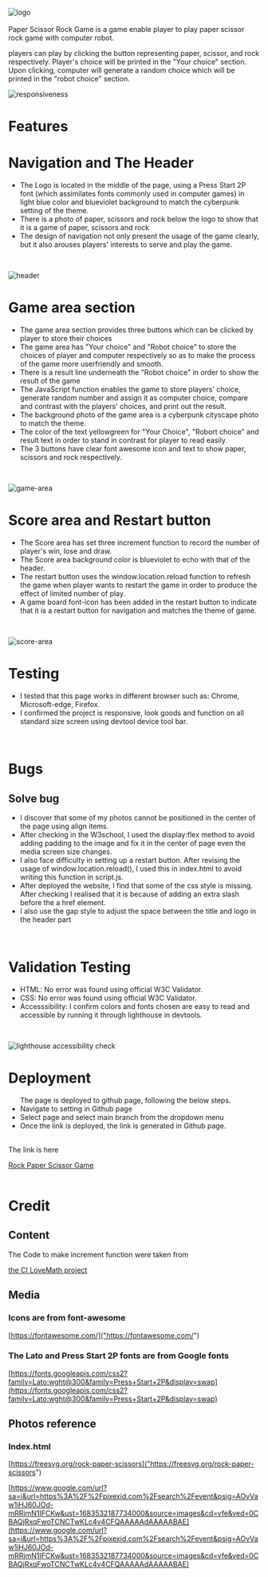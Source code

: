![logo](assets/documentation/logo-photo.png)
<br>
<br>
Paper Scissor Rock Game is a game enable player to play paper scissor rock game with computer robot.

players can play by clicking the button representing paper, scissor, and rock respectively. Player's choice will be printed in the "Your choice" section. Upon clicking, computer will generate a random choice which will be printed in the "robot choice" section.

![responsiveness](assets/documentation/responsiveness.png) 

<h1>Features</h1>

<h1>Navigation and The Header</h1>

<ul>
<li>The Logo is located in the middle of the page, using a Press Start 2P font (which assimilates fonts commonly used in computer games) in light blue color and blueviolet background to match the cyberpunk setting of the theme.</li>

<li>There is a photo of paper, scissors and rock below the logo to show that it is a game of paper, scissors and rock</li>

<li>The design of navigation not only present the usage of the game clearly, but it also arouses players' interests to serve and play the game.</li>
</ul>
<br>

![header](assets/documentation/navigation-and-header.png)
<br>
<h1>Game area section</h1>

<ul>
<li>The game area section provides three buttons which can be clicked by player to store their choices</li>
<li>The game area has "Your choice" and "Robot choice" to store the choices of player and computer respectively so as to make the process of the game more userfriendly and smooth.</li>
<li>There is a result line underneath the "Robot choice" in order to show the result of the game</li>
<li>The JavaScript function enables the game to store players' choice, generate random number and assign it as computer choice, compare and contrast with the players' choices, and print out the result.</li>
<li>The background photo of the game area is a cyberpunk cityscape photo to match the theme.</li>
<li>The color of the text yellowgreen for "Your Choice", "Robort choice" and result text in order to stand in contrast for player to read easily.</li>
<li>The 3 buttons have clear font awesome icon and text to show paper, scissors and rock respectively.</li>
</ul>
<br>

![game-area](assets/documentation/Game-area.png) 

<h1>Score area and Restart button</h1>

<ul>
<li>The Score area has set three increment function to record the number of player's win, lose and draw.</li>

<li>The Score area background color is blueviolet to echo with that of the header.</li>

<li>The restart button uses the window.location.reload function to refresh the game when player wants to restart the game in order to produce the effect of limited number of play.</li>
<li>A game board font-icon has been added in the restart button to indicate that it is a restart button for navigation and matches the theme of game.</li>
</ul>
<br>

![score-area](assets/documentation/score-area.png)
<br>

<h1>Testing</h1>

<ul>
<li>I tested that this page works in different browser such as: Chrome, Microsoft-edge, Firefox.</li>
<li>I confirmed the project is responsive, look goods and function on all standard size screen using devtool device tool bar.</li>
</ul>
<br>
<h1>Bugs</h1>
<h2>Solve bug</h2>
<ul>

<li>I discover that some of my photos cannot be positioned in the center of the page using align items.</li>
<li>After checking in the W3school, I used the display:flex method to avoid adding padding to the image and fix it in the center of page even the media screen size changes.</li>
<li>I also face difficulty in setting up a restart button. After revising the usage of window.location.reload(), I used this in index.html to avoid writing this function in script.js.</li>
<li>After deployed the website, I find that some of the css style is missing. After checking I realised that it is because of adding an extra slash before the a href element.</li>
<li>I also use the gap style to adjust the space between the title and logo in the header part</li>

</ul>

<br>
<h1>Validation Testing</h1>
<ul>
<li>HTML: No error was found using official W3C Validator.
</li>
<li>CSS: No error was found using official W3C Validator.
</li>
<li>Accesssibility: I confirm colors and fonts chosen are easy to read and accessible by running it through lighthouse in devtools. </li>
</ul>
<br>

![lighthouse accessibility check](assets/documentation/lighthouse.png)
<br>
<h1>Deployment</h1>

<ul>
The page is deployed to github page, following the below steps.
<li>Navigate to setting in Github page</li>
<li>Select page and select main branch from the dropdown menu</li>
<li>Once the link is deployed, the link is generated in Github page.</li>

</ul>
<br>
The link is here 

[Rock Paper Scissor Game](https://holaw77.github.io/CI-Portfolio-Project-2-Final-version/)
<br>
<br>
<h1>Credit</h1>

<h2>Content</h2>

The Code to make increment function were taken from 

[the CI LoveMath project]("https://github.com/Code-Institute-Solutions/love-maths-2.0-sourcecode/tree/master/05-tidying-up/01-a-few-last-things")

<h2>Media</h2>

<h3>Icons are from font-awesome</h3> 

[https://fontawesome.com/]("https://fontawesome.com/")

<h3>The Lato and Press Start 2P fonts are from Google fonts</h3>

[https://fonts.googleapis.com/css2?family=Lato:wght@300&family=Press+Start+2P&display=swap](https://fonts.googleapis.com/css2?family=Lato:wght@300&family=Press+Start+2P&display=swap)

<h2>Photos reference</h2>

<h3>Index.html</h3>

[https://freesvg.org/rock-paper-scissors]("https://freesvg.org/rock-paper-scissors")

[https://www.google.com/url?sa=i&url=https%3A%2F%2Fpixexid.com%2Fsearch%2Fevent&psig=AOvVaw1iHJ60JOd-mRRjmN1IFCKw&ust=1683532187734000&source=images&cd=vfe&ved=0CBAQjRxqFwoTCNCTwKLc4v4CFQAAAAAdAAAAABAE](https://www.google.com/url?sa=i&url=https%3A%2F%2Fpixexid.com%2Fsearch%2Fevent&psig=AOvVaw1iHJ60JOd-mRRjmN1IFCKw&ust=1683532187734000&source=images&cd=vfe&ved=0CBAQjRxqFwoTCNCTwKLc4v4CFQAAAAAdAAAAABAE)